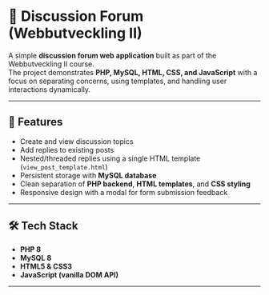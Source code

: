 # 💬 Discussion Forum (Webbutveckling II)

A simple **discussion forum web application** built as part of the Webbutveckling II course.  
The project demonstrates **PHP, MySQL, HTML, CSS, and JavaScript** with a focus on separating concerns, using templates, and handling user interactions dynamically.

---

## 🚀 Features
- Create and view discussion topics
- Add replies to existing posts
- Nested/threaded replies using a single HTML template (`view_post_template.html`)
- Persistent storage with **MySQL database**
- Clean separation of **PHP backend**, **HTML templates**, and **CSS styling**
- Responsive design with a modal for form submission feedback

---

## 🛠️ Tech Stack
- **PHP 8**
- **MySQL 8**
- **HTML5 & CSS3**
- **JavaScript (vanilla DOM API)**

---


